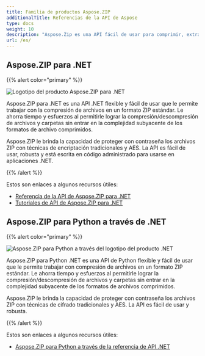 ```yaml
---
title: Familia de productos Aspose.ZIP
additionalTitle: Referencias de la API de Aspose
type: docs
weight: 10
description: "Aspose.Zip es una API fácil de usar para comprimir, extraer y procesar archivos comprimidos en formatos Zip, RAR o 7Zip. Aplica cifrado mediante ZipCrypto o AES128, 192 y AES256."
url: /es/
---
```


## Aspose.ZIP para .NET

{{% alert color="primary" %}} 

![Logotipo del producto Aspose.ZIP para .NET](../home_1.png)


Aspose.ZIP para .NET es una API .NET flexible y fácil de usar que le permite trabajar con la compresión de archivos en un formato ZIP estándar. Le ahorra tiempo y esfuerzos al permitirle lograr la compresión/descompresión de archivos y carpetas sin entrar en la complejidad subyacente de los formatos de archivo comprimidos.

Aspose.ZIP le brinda la capacidad de proteger con contraseña los archivos ZIP con técnicas de encriptación tradicionales y AES. La API es fácil de usar, robusta y está escrita en código administrado para usarse en aplicaciones .NET.

{{% /alert %}} 

Estos son enlaces a algunos recursos útiles:
- [Referencia de la API de Aspose.ZIP para .NET](/zip/es/net/)
- [Tutoriales de API de Aspose.ZIP para .NET](/tutorials/zip/es/net/)

## Aspose.ZIP para Python a través de .NET

{{% alert color="primary" %}} 

![Aspose.ZIP para Python a través del logotipo del producto .NET](../home_2.png)

Aspose.ZIP para Python .NET es una API de Python flexible y fácil de usar que le permite trabajar con compresión de archivos en un formato ZIP estándar. Le ahorra tiempo y esfuerzos al permitirle lograr la compresión/descompresión de archivos y carpetas sin entrar en la complejidad subyacente de los formatos de archivos comprimidos.

Aspose.ZIP le brinda la capacidad de proteger con contraseña los archivos ZIP con técnicas de cifrado tradicionales y AES. La API es fácil de usar y robusta.

{{% /alert %}} 

Estos son enlaces a algunos recursos útiles:
- [Aspose.ZIP para Python a través de la referencia de API .NET](/zip/python-net/)